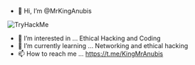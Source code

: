 - 👋 Hi, I’m @MrKingAnubis
<img src="https://tryhackme-badges.s3.amazonaws.com/Sigma877giveaway.png" alt="TryHackMe">

- 👀 I’m interested in ... Ethical Hacking and Coding
- 🌱 I’m currently learning ... Networking and ethical hacking
- 📫 How to reach me ... https://t.me/KingMrAnubis

<!---
MrKingAnubis/MrKingAnubis is a ✨ special ✨ repository because its `README.md` (this file) appears on your GitHub profile.
You can click the Preview link to take a look at your changes.
--->
